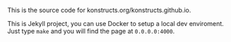 This is the source code for konstructs.org/konstructs.github.io.

This is Jekyll project, you can use Docker to setup a local dev enviroment. Just type
`make` and you will find the page at `0.0.0.0:4000`.
